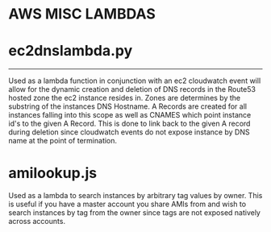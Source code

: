 # AWS MISC LAMBDAS


# ec2dnslambda.py
--- 
Used as a lambda function in conjunction with an ec2 cloudwatch event will allow for the dynamic creation and deletion of DNS records 
in the Route53 hosted zone the ec2 instance resides in. Zones are determines by the substring of the instances DNS Hostname. A Records  are created for 
all instances falling into this scope as well as CNAMES which point instance id's to the given A Record. This is done to link back to the given A record during 
deletion since cloudwatch events do not expose instance by DNS name at the point of termination. 


# amilookup.js

Used as a lambda to search instances by arbitrary tag values by owner. This is useful if you have a master account you share AMIs from and wish to search instances by 
tag from the owner since tags are not exposed natively across accounts. 



